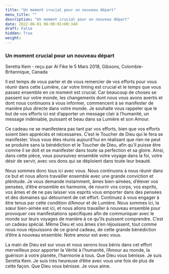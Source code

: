```yaml
---
title: "Un moment crucial pour un nouveau départ"
menu_title: ""
description: "Un moment crucial pour un nouveau départ"
date: 2022-06-01 06:00:01+00:340
draft: False
hidden: True
weight:
---
```

### Un moment crucial pour un nouveau départ

Seretta Kem - reçu par Al Fike le 5 Mars 2018, Gibsons, Colombie-Britannique, Canada

Il est temps de vous parler et de vous remercier de vos efforts pour vous réunir dans cette Lumière, car votre timing est crucial et le temps que vous passez ensemble en ce moment est crucial. Car beaucoup de choses se passent sur votre monde, les changements dont nous vous avons avertis et dont nous continuons à vous informer, commencent à se manifester de manière plus directe dans votre monde. Je souhaite vous rappeler que le but de vos efforts ici est d’apporter un message clair à l’humanité, un message indéniable, puissant et beau dans sa Lumière et son Amour.

Ce cadeau ne se manifestera pas tant par vos efforts, bien que vos efforts soient bien appréciés et nécessaires. C’est le Toucher de Dieu qui le fera se manifester. Vous vous êtes réunis aujourd’hui en réalisant que rien ne peut se produire sans la bénédiction et le Toucher de Dieu, afin qu’il puisse être comme il se doit et se manifester dans toute sa perfection et sa gloire. Ainsi, dans cette pièce, vous poursuivez ensemble votre voyage dans la foi, votre désir de servir, avec vos dons qui se déploient dans toute leur beauté.

Nous sommes donc tous ici avec vous. Nous continuons à nous réunir dans ce but et nous allons travailler ensemble avec une grande conviction et plénitude. Je vous demande instamment, âmes bien-aimées, d’élever vos pensées, d’être ensemble en harmonie, de nourrir vos corps, vos esprits, vos âmes et de ne pas laisser vos esprits vous emporter dans des pensées et des domaines qui détournent de cet effort. Continuez à vous engager à être tenus par cette condition d’Amour et de Lumière. Nous sommes ici, la sœur bien-aimée est ici, et nous allons travailler à nouveau ensemble pour provoquer ces manifestations spécifiques afin de communiquer avec le monde sur leurs voyages de manière à ce qu’ils puissent comprendre. C’est un cadeau spécial. Même Dieu et vos âmes s’en réjouissent, tout comme nous nous réjouissons de ce grand cadeau, de cette grande bénédiction d’être à nouveau ensemble. Notre amour est avec vous.

La main de Dieu est sur vous et nous serons tous bénis dans cet effort merveilleux pour apporter la Vérité à l’humanité, l’Amour au monde, la guérison à votre planète, l’harmonie à tous. Que Dieu vous bénisse. Je suis Seretta Kem. Je suis très heureuse d’être avec vous une fois de plus de cette façon. Que Dieu vous bénisse. Je vous aime.




